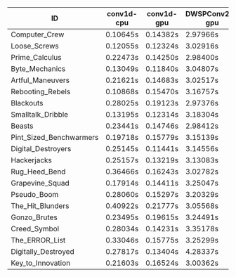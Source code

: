 |ID|conv1d-cpu|conv1d-gpu|DWSPConv2D-gpu|gemm-gpu|avg|
|-|-|-|-|-|-|
|Computer_Crew|0.10645s|0.14382s|2.97966s|1.78660s|1.25414s|
|Loose_Screws|0.12055s|0.12324s|3.02916s|1.86783s|1.28519s|
|Prime_Calculus|0.22473s|0.14250s|2.98400s|1.81205s|1.29082s|
|Byte_Mechanics|0.13049s|0.11840s|3.04807s|1.87421s|1.29279s|
|Artful_Maneuvers|0.21621s|0.14683s|3.02517s|1.79841s|1.29665s|
|Rebooting_Rebels|0.10868s|0.15470s|3.16757s|1.77432s|1.30132s|
|Blackouts|0.28025s|0.19123s|2.97376s|1.83191s|1.31929s|
|Smalltalk_Dribble|0.13195s|0.12314s|3.18304s|1.87164s|1.32744s|
|Beasts|0.23441s|0.14746s|2.98412s|1.96347s|1.33237s|
|Pint_Sized_Benchwarmers|0.19718s|0.15779s|3.15139s|1.96626s|1.36815s|
|Digital_Destroyers|0.25145s|0.11441s|3.14556s|1.98301s|1.37361s|
|Hackerjacks|0.25157s|0.13219s|3.13083s|1.98156s|1.37404s|
|Rug_Heed_Bend|0.36466s|0.16243s|3.02782s|1.95121s|1.37653s|
|Grapevine_Squad|0.17914s|0.14411s|3.25047s|1.94526s|1.37975s|
|Pseudo_Boom|0.28060s|0.15297s|3.20329s|2.01586s|1.41318s|
|The_Hit_Blunders|0.40922s|0.21777s|3.05568s|1.99679s|1.41986s|
|Gonzo_Brutes|0.23495s|0.19615s|3.24491s|2.00759s|1.42090s|
|Creed_Symbol|0.28034s|0.14231s|3.35178s|2.06987s|1.46107s|
|The_ERROR_List|0.33046s|0.15775s|3.25299s|2.13665s|1.46946s|
|Digitally_Destroyed|0.27817s|0.13404s|4.28337s|2.61075s|1.82658s|
|Key_to_Innovation|0.21603s|0.16524s|3.00362s|infs|infs|

